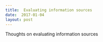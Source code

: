 ```yaml
---
title:  Evaluating information sources
date:  2017-01-04
layout: post
---
```


Thoughts on evaluating information sources
